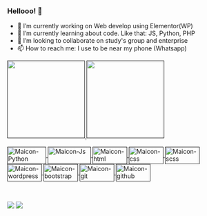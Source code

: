 ### Hellooo! 👋



- 🔭 I’m currently working on Web develop using Elementor(WP)
- 🌱 I’m currently learning about code. Like that: JS, Python, PHP
- 👯 I’m looking to collaborate on study's group and enterprise
- 📫 How to reach me: I use to be near my phone (Whatsapp)
<div>
  <a href="">
  <img height="180em" src="https://github-readme-stats.vercel.app/api?username=borbabeats&theme=nord&show_icons=true&hide_border=true"/>
  <img height="180em" src="https://github-readme-stats.vercel.app/api/top-langs/?username=borbabeats&theme=nord&layout=compact&langs_count=5&hide_border=true"/>
</div>
<div style='display: inline_block'><br>
    <img align='center' alt='Maicon-Python' height='40' width='90' src="https://cdn.jsdelivr.net/gh/devicons/devicon/icons/python/python-original-wordmark.svg" />    
    <img align='center' alt='Maicon-Js' height='40' width='100' src="https://cdn.jsdelivr.net/gh/devicons/devicon/icons/javascript/javascript-plain.svg" />
    <img align='center' alt='Maicon-html' height='40' width='80'src="https://cdn.jsdelivr.net/gh/devicons/devicon/icons/html5/html5-plain-wordmark.svg" />   
    <img align='center' alt='Maicon-css' height='40' width='80' src="https://cdn.jsdelivr.net/gh/devicons/devicon/icons/css3/css3-plain-wordmark.svg" />    
    <img align='center' alt='Maicon-scss' height='40' width='80' src="https://cdn.jsdelivr.net/gh/devicons/devicon/icons/sass/sass-original.svg" />
    <img align='center' alt='Maicon-wordpress' height='40' width='80' src="https://cdn.jsdelivr.net/gh/devicons/devicon/icons/wordpress/wordpress-original.svg" />
    <img align='center' alt='Maicon-bootstrap' height='40' width='80' src="https://cdn.jsdelivr.net/gh/devicons/devicon/icons/bootstrap/bootstrap-plain-wordmark.svg" />
    <img align='center' alt='Maicon-git' height='40' width='80' src="https://cdn.jsdelivr.net/gh/devicons/devicon/icons/git/git-original.svg" />
    <img align='center' alt='Maicon-github' height='40' width='80' src="https://cdn.jsdelivr.net/gh/devicons/devicon/icons/github/github-original.svg" />
          
          
          
          
</div>

  
##     

<div style='display: inline_block'><br>
  <a href="https://www.linkedin.com/in/maicon-borba-2aa47a5a/" target='blank'><img src='https://img.shields.io/badge/LinkedIn-0077B5?style=for-the-badge&logo=linkedin&logoColor=white' target='_blank'></a>
  <a href="mailto:maiconbsconceicao@gmail.com" target='blank'><img src='https://img.shields.io/badge/Gmail-D14836?style=for-the-badge&logo=gmail&logoColor=white' target='_blank'></a>

